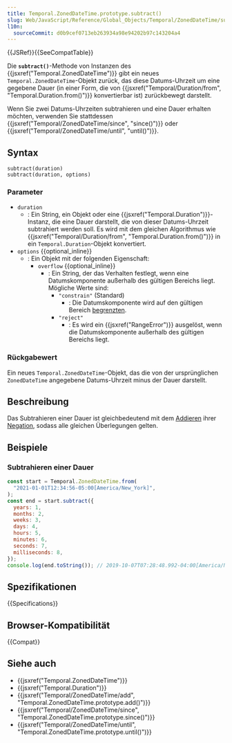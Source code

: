 ```yaml
---
title: Temporal.ZonedDateTime.prototype.subtract()
slug: Web/JavaScript/Reference/Global_Objects/Temporal/ZonedDateTime/subtract
l10n:
  sourceCommit: d0b9cef0713eb263934a98e94202b97c143204a4
---
```


{{JSRef}}{{SeeCompatTable}}

Die **`subtract()`**-Methode von Instanzen des {{jsxref("Temporal.ZonedDateTime")}} gibt ein neues `Temporal.ZonedDateTime`-Objekt zurück, das diese Datums-Uhrzeit um eine gegebene Dauer (in einer Form, die von {{jsxref("Temporal/Duration/from", "Temporal.Duration.from()")}} konvertierbar ist) zurückbewegt darstellt.

Wenn Sie zwei Datums-Uhrzeiten subtrahieren und eine Dauer erhalten möchten, verwenden Sie stattdessen {{jsxref("Temporal/ZonedDateTime/since", "since()")}} oder {{jsxref("Temporal/ZonedDateTime/until", "until()")}}.

## Syntax

```js-nolint
subtract(duration)
subtract(duration, options)
```

### Parameter

- `duration`
  - : Ein String, ein Objekt oder eine {{jsxref("Temporal.Duration")}}-Instanz, die eine Dauer darstellt, die von dieser Datums-Uhrzeit subtrahiert werden soll. Es wird mit dem gleichen Algorithmus wie {{jsxref("Temporal/Duration/from", "Temporal.Duration.from()")}} in ein `Temporal.Duration`-Objekt konvertiert.
- `options` {{optional_inline}}
  - : Ein Objekt mit der folgenden Eigenschaft:
    - `overflow` {{optional_inline}}
      - : Ein String, der das Verhalten festlegt, wenn eine Datumskomponente außerhalb des gültigen Bereichs liegt. Mögliche Werte sind:
        - `"constrain"` (Standard)
          - : Die Datumskomponente wird auf den gültigen Bereich [begrenzten](/de/docs/Web/JavaScript/Reference/Global_Objects/Temporal/PlainDate#invalid_date_clamping).
        - `"reject"`
          - : Es wird ein {{jsxref("RangeError")}} ausgelöst, wenn die Datumskomponente außerhalb des gültigen Bereichs liegt.

### Rückgabewert

Ein neues `Temporal.ZonedDateTime`-Objekt, das die von der ursprünglichen `ZonedDateTime` angegebene Datums-Uhrzeit minus der Dauer darstellt.

## Beschreibung

Das Subtrahieren einer Dauer ist gleichbedeutend mit dem [Addieren](Web/JavaScript/Reference/Global_Objects/Temporal/ZonedDateTime/add) ihrer [Negation](Web/JavaScript/Reference/Global_Objects/Temporal/Duration/negated), sodass alle gleichen Überlegungen gelten.

## Beispiele

### Subtrahieren einer Dauer

```js
const start = Temporal.ZonedDateTime.from(
  "2021-01-01T12:34:56-05:00[America/New_York]",
);
const end = start.subtract({
  years: 1,
  months: 2,
  weeks: 3,
  days: 4,
  hours: 5,
  minutes: 6,
  seconds: 7,
  milliseconds: 8,
});
console.log(end.toString()); // 2019-10-07T07:28:48.992-04:00[America/New_York]
```

## Spezifikationen

{{Specifications}}

## Browser-Kompatibilität

{{Compat}}

## Siehe auch

- {{jsxref("Temporal.ZonedDateTime")}}
- {{jsxref("Temporal.Duration")}}
- {{jsxref("Temporal/ZonedDateTime/add", "Temporal.ZonedDateTime.prototype.add()")}}
- {{jsxref("Temporal/ZonedDateTime/since", "Temporal.ZonedDateTime.prototype.since()")}}
- {{jsxref("Temporal/ZonedDateTime/until", "Temporal.ZonedDateTime.prototype.until()")}}
